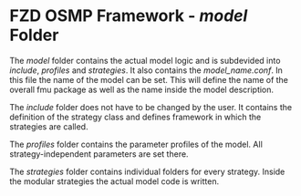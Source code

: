 # FZD OSMP Framework - *model* Folder

The *model* folder contains the actual model logic and is subdevided into *include*, *profiles* and *strategies*. It also contains the *model_name.conf*. In this file the name of the model can be set. This will define the name of the overall fmu package as well as the name inside the model description.

The *include* folder does not have to be changed by the user. It contains the definition of the strategy class and defines framework in which the strategies are called.

The *profiles* folder contains the parameter profiles of the model. All strategy-independent parameters are set there.

The *strategies* folder contains individual folders for every strategy. Inside the modular strategies the actual model code is written.
